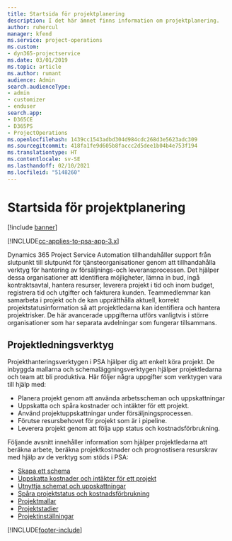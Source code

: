 ```yaml
---
title: Startsida för projektplanering
description: I det här ämnet finns information om projektplanering.
author: ruhercul
manager: kfend
ms.service: project-operations
ms.custom:
- dyn365-projectservice
ms.date: 03/01/2019
ms.topic: article
ms.author: rumant
audience: Admin
search.audienceType:
- admin
- customizer
- enduser
search.app:
- D365CE
- D365PS
- ProjectOperations
ms.openlocfilehash: 1439cc1543adbd304d984cdc268d3e5623adc309
ms.sourcegitcommit: 418fa1fe9d605b8faccc2d5dee1b04b4e753f194
ms.translationtype: HT
ms.contentlocale: sv-SE
ms.lasthandoff: 02/10/2021
ms.locfileid: "5148260"
---
```

# <a name="project-planning-home-page"></a>Startsida för projektplanering

[!include [banner](../includes/psa-now-project-operations.md)]

[!INCLUDE[cc-applies-to-psa-app-3.x](../includes/cc-applies-to-psa-app-3x.md)]

Dynamics 365 Project Service Automation tillhandahåller support från slutpunkt till slutpunkt för tjänsteorganisationer genom att tillhandahålla verktyg för hantering av försäljnings-och leveransprocessen. Det hjälper dessa organisationer att identifiera möjligheter, lämna in bud, ingå kontraktsavtal, hantera resurser, leverera projekt i tid och inom budget, registrera tid och utgifter och fakturera kunden. Teammedlemmar kan samarbeta i projekt och de kan upprätthålla aktuell, korrekt projektstatusinformation så att projektledarna kan identifiera och hantera projektrisker. De här avancerade uppgifterna utförs vanligtvis i större organisationer som har separata avdelningar som fungerar tillsammans.

## <a name="project-management-tools"></a>Projektledningsverktyg

Projekthanteringsverktygen i PSA hjälper dig att enkelt köra projekt. De inbyggda mallarna och schemaläggningsverktygen hjälper projektledarna och team att bli produktiva. Här följer några uppgifter som verktygen vara till hjälp med:

- Planera projekt genom att använda arbetsscheman och uppskattningar
- Uppskatta och spåra kostnader och intäkter för ett projekt.
- Använd projektuppskattningar under försäljningsprocessen.
- Förutse resursbehovet för projekt som är i pipeline.
- Leverera projekt genom att följa upp status och kostnadsförbrukning.

Följande avsnitt innehåller information som hjälper projektledarna att beräkna arbete, beräkna projektkostnader och prognostisera resurskrav med hjälp av de verktyg som stöds i PSA:

- [Skapa ett schema](project-creating.md)
- [Uppskatta kostnader och intäkter för ett projekt](project-estimating.md)
- [Utnyttja schemat och uppskattningar](project-leveraging.md)
- [Spåra projektstatus och kostnadsförbrukning](project-tracking.md)
- [Projektmallar](project-templates.md)
- [Projektstadier](project-stages.md)
- [Projektinställningar](project-settings.md)


[!INCLUDE[footer-include](../includes/footer-banner.md)]